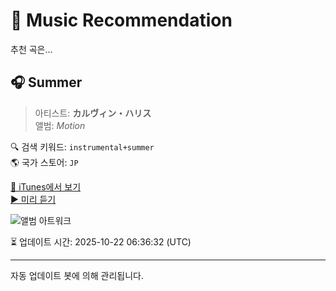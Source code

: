 
# 🎵 Music Recommendation

추천 곡은...

## 🎧 Summer  
> 아티스트: **カルヴィン・ハリス**  
> 앨범: _Motion_  

🔍 검색 키워드: `instrumental+summer`  
🌎 국가 스토어: `JP`

[🔗 iTunes에서 보기](https://music.apple.com/jp/album/summer/922876176?i=922876189&uo=4)  
[▶️ 미리 듣기](https://audio-ssl.itunes.apple.com/itunes-assets/AudioPreview211/v4/dd/84/bb/dd84bb40-8582-1688-99ee-e0e910d07e53/mzaf_13428644382929655820.plus.aac.p.m4a)

![앨범 아트워크](https://is1-ssl.mzstatic.com/image/thumb/Music211/v4/da/50/cc/da50cc80-3515-a38d-369b-0d700ffd249d/886444820448.jpg/100x100bb.jpg)

⏳ 업데이트 시간: 2025-10-22 06:36:32 (UTC)

---
자동 업데이트 봇에 의해 관리됩니다.
